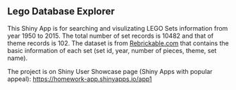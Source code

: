 ## Lego Database Explorer

This Shiny App is for searching and visulizating LEGO Sets information from year 1950 to 2015. The total number of set records is 10482 and that of theme records is 102.
The dataset is from [Rebrickable.com](http://rebrickable.com/) that contains the basic information of each set (set id, year, number of pieces, theme, set name).    

The project is on Shiny User Showcase page (Shiny Apps with popular appeal): https://homework-app.shinyapps.io/app1
